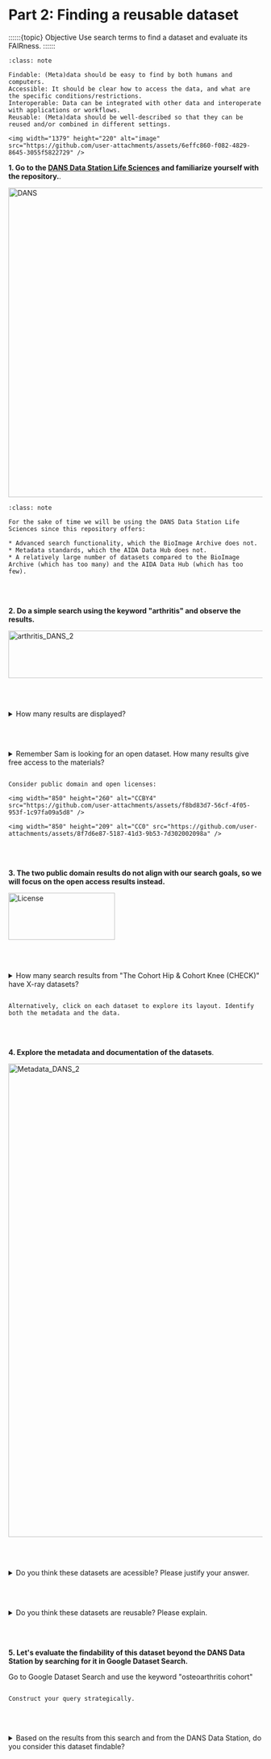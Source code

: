 # Part 2: Finding a reusable dataset

::::::{topic} Objective
Use search terms to find a dataset and evaluate its FAIRness. 
::::::

```{admonition} Remmenber the FAIR principles from the introduction: 
:class: note

Findable: (Meta)data should be easy to find by both humans and computers.
Accessible: It should be clear how to access the data, and what are the specific conditions/restrictions. 
Interoperable: Data can be integrated with other data and interoperate with applications or workflows. 
Reusable: (Meta)data should be well-described so that they can be reused and/or combined in different settings. 

<img width="1379" height="220" alt="image" src="https://github.com/user-attachments/assets/6effc860-f082-4829-8645-3055f5822729" />

```

**1. Go to the [DANS Data Station Life Sciences](https://lifesciences.datastations.nl/) and familiarize yourself with the repository.**.


<img width="1067" height="613" alt="DANS" src="https://github.com/user-attachments/assets/f44aab52-bbad-468a-8f9c-f1abe51a3c01" />

```{admonition} DANS Data Station Life Sciences
:class: note

For the sake of time we will be using the DANS Data Station Life Sciences since this repository offers:

* Advanced search functionality, which the BioImage Archive does not.
* Metadata standards, which the AIDA Data Hub does not.
* A relatively large number of datasets compared to the BioImage Archive (which has too many) and the AIDA Data Hub (which has too few).
```

<br></br>

**2. Do a simple search using the keyword "arthritis" and observe the results.**

<img width="553" height="94" alt="arthritis_DANS_2" src="https://github.com/user-attachments/assets/d62a4db7-6e6f-4ce1-89d2-01a56dc98b1f" />

<br></br>

<details>
<summary>How many results are displayed?</summary>

```
Around 73.
```
</details>

<br></br>

<details>
<summary>Remember Sam is looking for an open dataset. How many results give free access to the materials?</summary>

```
Around 10.
```
</details>


````{hint} In the left sidebar, check under License

Consider public domain and open licenses:

<img width="850" height="260" alt="CCBY4" src="https://github.com/user-attachments/assets/f8bd83d7-56cf-4f05-953f-1c97fa09a5d8" />

<img width="850" height="209" alt="CC0" src="https://github.com/user-attachments/assets/8f7d6e87-5187-41d3-9b53-7d302002098a" />

````

<br></br>

**3. The two public domain results do not align with our search goals, so we will focus on the open access results instead.**

<img width="211" height="93" alt="License" src="https://github.com/user-attachments/assets/e1a70825-65c7-4ee2-84bc-0ecc378f3daa" />

<br></br>

<details>
<summary>How many search results from "The Cohort Hip & Cohort Knee (CHECK)" have X-ray datasets?</summary>

```
Between 3 and 4. 
```
</details>


````{hint} In the left sidebar, check the keywords.

Alternatively, click on each dataset to explore its layout. Identify both the metadata and the data.

````

<br></br>

**4. Explore the metadata and documentation of the datasets**.

<img width="968" height="937" alt="Metadata_DANS_2" src="https://github.com/user-attachments/assets/f8e4eaec-37d6-4966-9a79-81ea78f25a8e" />

<br></br>

<details>
<summary>Do you think these datasets are acessible? Please justify your answer.</summary>

```
Yes, it is clear how to access both the data and metadata, and the record includes usage conditions. 
```
</details>

<br></br>

<details>
<summary>Do you think these datasets are reusable? Please explain.</summary>

```
Records include documentation, metadata, and study descriptions detailing how the data was created, which should enable reuse by others.
```

</details>

<br></br>

**5. Let's evaluate the findability of this dataset beyond the DANS Data Station by searching for it in Google Dataset Search.**

Go to Google Dataset Search and use the keyword "osteoarthritis cohort"

````{hint} You can use other combination of keywords and refine your search.

Construct your query strategically.

````

<br></br>

<details>
<summary>Based on the results from this search and from the DANS Data Station, do you consider this dataset findable?</summary>

```
Yes, the data is easy to find. 
```
</details>

<br></br>

